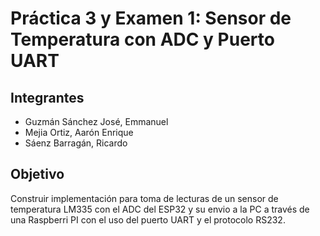 # Práctica 3 y Examen 1: Sensor de Temperatura con ADC y Puerto UART

## Integrantes

* Guzmán Sánchez José, Emmanuel
* Mejia Ortiz, Aarón Enrique
* Sáenz Barragán, Ricardo

## Objetivo
Construir implementación para toma de lecturas de un sensor de temperatura LM335 con el ADC del ESP32 y su envio
a la PC a través de una Raspberri PI con el uso del puerto UART y el protocolo RS232.